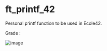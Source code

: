 # ft_printf_42
Personal printf function to be used in Ecole42.

Grade :

![image](https://user-images.githubusercontent.com/65557355/210965693-a226d703-9479-47af-ac6b-1f00316e3983.png)
